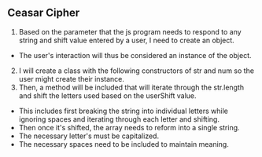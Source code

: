 ## Ceasar Cipher

1. Based on the parameter that the js program needs to respond to any string and shift value entered by a user, I need to create an object. 
* The user's interaction will thus be considered an instance of the object.
2. I will create a class with the following constructors of str and num so the user might create their instance. 
3. Then, a method will be included that will iterate through the str.length and shift the letters used based on the userShift value. 
* This includes first breaking the string into individual letters while ignoring spaces and iterating through each letter and shifting.
* Then once it's shifted, the array needs to reform into a single string. 
* The necessary letter's must be capitalized.
* The necessary spaces need to be included to maintain meaning. 


